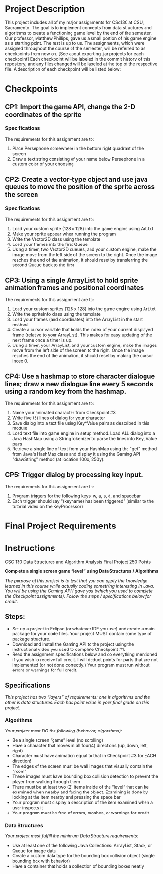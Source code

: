 # Project Description

This project includes all of my major assignments for CSc130 at CSU, Sacramento. The goal is to implement concepts from data structures and algorithms to create a functioning game level by the end of the semester. Our professor, Matthew Phillips, gave us a small portion of his game engine as a starting point. The rest is up to us. The assignments, which were assigned throughout the course of the semester, will be referred to as checkpoints from now on. [See about exporting .jar projects for each checkpoint] Each checkpoint will be labeled in the commit history of this repository, and any files changed will be labeled at the top of the respective file. A description of each checkpoint will be listed below:
 
# Checkpoints

## CP1: Import the game API, change the 2-D coordinates of the sprite
### Specifications
  The requirements for this assignment are to:
  1. Place Persephone somewhere in the bottom right quadrant of the screen
  2. Draw a text string consisting of your name below Persephone in a custom color of your choosing


## CP2: Create a vector-type object and use java queues to move the position of the sprite across the screen
### Specifications
  The requirements for this assignment are to:
  1. Load your custom sprite (128 x 128) into the game engine using Art.txt
  2. Make your sprite appear when running the program
  3. Write the Vector2D class using the template
  4. Load your frames into the first Queue
  5. Using a timer, two Vector2D queues, and your custom engine, make the image move from the left side of the screen to the right. Once the image reaches the end of the 
       animation, it should reset by transferring the second Queue back to the first

## CP3: Using a single ArrayList to hold sprite animation frames and positional coordinates
 The requirements for this assignment are to:
 1. Load your custom sprites (128 x 128) into the game engine using Art.txt
 2. Write the spriteInfo class using the template
 3. Load your frames (and coordinates) into the ArrayList in the start method
 4. Create a cursor variable that holds the index of your current displayed frame (relative to your ArrayList). This makes for easy updating of the next frame once a timer is up.
 5. Using a timer, your ArrayList, and your custom engine, make the images move from the left side of the screen to the right. Once the image reaches the end of the animation, it should reset by making the cursor index 0.

## CP4: Use a hashmap to store character dialogue lines; draw a new dialogue line every 5 seconds using a random key from the hashmap.
 The requirements for this assignment are to:
 1. Name your animated character from Checkpoint #3
 2. Write five (5) lines of dialog for your character
 3. Save dialog into a text file using Key*Value pairs as described in this module
 4. Load text file into game engine in setup method. Load ALL dialog into a Java HashMap using a StringTokenizer to parse the lines into Key, Value pairs
 5. Retrieve a single line of text from your HashMap using the "get" method from Java's HashMap class and display it using the Gaming API "drawString" method (at location 100x, 250y).

## CP5: Trigger dialog by processing key input.
The requirements for this assignment are to:
1. Program triggers for the following keys: w, a, s, d, and spacebar
2. Each trigger should say "(keyname) has been triggered" (similar to the tutorial video on the KeyProcessor)

# Final Project Requirements

# Instructions

CSC 130
Data Structures and Algorithm Analysis
Final Project
250 Points

**Complete a single screen game “level” using Data Structures / Algorithms**

*The purpose of this project is to test that you can apply the knowledge learned in this course while actually coding something interesting in Java. You will be using the Gaming API I gave you (which you used to complete the Checkpoint assignments). Follow the steps / specifications below for credit.*

## Steps:

- Set up a project in Eclipse (or whatever IDE you use) and create a main package for your code files. Your project MUST contain some type of package structure.
- Download and install the Gaming API to the project using the instructional video you used to complete Checkpoint #1.
- Read the assignment specifications below and do everything mentioned if you wish to receive full credit. I will deduct points for parts that are not implemented (or not done correctly.) Your program must run without errors or warnings for full credit.

## Specifications

*This project has two “layers” of requirements: one is algorithms and the other is data structures. Each has point value in your final grade on this project.*

### Algorithms

*Your project must DO the following (behavior, algorithms):*

- Be a single screen “game” level (no scrolling)
- Have a character that moves in all four(4) directions (up, down, left, right)
- Character must have animation equal to that in Checkpoint #3 for EACH direction!
- The edges of the screen must be wall images that visually contain the “room”
- These images must have bounding box collision detection to prevent the player from walking through them
- There must be at least two (2) items inside of the “level” that can be examined when nearby and facing the object. Examining is done by looking at the item nearby and pressing the space bar
- Your program must display a description of the item examined when a user inspects it
- Your program must be free of errors, crashes, or warnings for credit

### Data Structures

*Your project must fulfill the minimum Data Structure requirements:*

- Use at least one of the following Java Collections: ArrayList, Stack, or Queue for image data
- Create a custom data type for the bounding box collision object (single bounding box with behavior)
- Have a container that holds a collection of bounding boxes neatly






 
